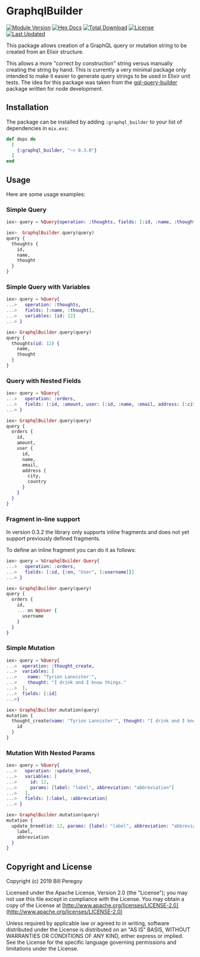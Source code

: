 # GraphqlBuilder

[![Module Version](https://img.shields.io/hexpm/v/graphql_builder.svg)](https://hex.pm/packages/graphql_builder)
[![Hex Docs](https://img.shields.io/badge/hex-docs-lightgreen.svg)](https://hexdocs.pm/graphql_builder/)
[![Total Download](https://img.shields.io/hexpm/dt/graphql_builder.svg)](https://hex.pm/packages/graphql_builder)
[![License](https://img.shields.io/hexpm/l/graphql_builder.svg)](https://github.com/billperegoy/graphql_builder/blob/master/LICENSE.md)
[![Last Updated](https://img.shields.io/github/last-commit/billperegoy/graphql_builder.svg)](https://github.com/billperegoy/graphql_builder/commits/master)

This package allows creation of a GraphQL query or mutation string to be created
from an Elixir structure.

This allows a more "correct by construction" string versus manually creating
the string by hand. This is currently a very minimal package only intended to
make it easier to generate query strings to be used in Elixir unit tests. The
idea for this package was taken from the
[gql-query-builder](https://github.com/atulmy/gql-query-builder) package
written for node development.

## Installation

The package can be installed by adding `:graphql_builder` to your list of
dependencies in `mix.exs`:

```elixir
def deps do
  [
    {:graphql_builder, "~> 0.3.0"}
  ]
end
```

## Usage

Here are some usage examples:

### Simple Query

```elixir
iex> query = %Query{operation: :thoughts, fields: [:id, :name, :thought]}

iex>  GraphqlBuilder.query(query)
query {
  thoughts {
    id,
    name,
    thought
  }
}

```

### Simple Query with Variables

```elixir
iex> query = %Query{
...>   operation: :thoughts,
...>   fields: [:name, :thought],
...>   variables: [id: 12]
...> }

iex> GraphqlBuilder.query(query)
query {
  thoughts(id: 12) {
    name,
    thought
  }
}

```

### Query with Nested Fields

```elixir
iex> query = %Query{
...>   operation: :orders,
...>   fields: [:id, :amount, user: [:id, :name, :email, address: [:city, :country]]]
...> }

iex> GraphqlBuilder.query(query)
query {
  orders {
    id,
    amount,
    user {
      id,
      name,
      email,
      address {
        city,
        country
      }
    }
  }
}

```

### Fragment in-line support

In version 0.3.2 the library only supports inline fragments and does not yet support previously defined fragments.

To define an inline fragment you can do it as follows:

```elixir
iex> query = %GraphqlBuilder.Query{
...>   operation: :orders,
...>   fields: [:id, {:on, "User", [:username]}]
...> }

iex> GraphqlBuilder.query(query)
query {
  orders {
    id,
    ... on WpUser {
      username
    }
  }
}

```

### Simple Mutation

```elixir
iex> query = %Query{
...>  operation: :thought_create,
...>  variables: [
...>    name: "Tyrion Lannister'",
...>    thought: "I drink and I know things."
...>  ],
...>  fields: [:id]
...>}

iex> GraphqlBuilder.mutation(query)
mutation {
  thought_create(name: "Tyrion Lannister'", thought: "I drink and I know things.") {
    id
  }
}

```

### Mutation With Nested Params

```elixir
iex> query = %Query{
...>   operation: :update_breed,
...>   variables: [
...>     id: 12,
...>     params: [label: "label", abbreviation: "abbreviation"]
...>   ],
...>   fields: [:label, :abbreviation]
...> }

iex> GraphqlBuilder.mutation(query)
mutation {
  update_breed(id: 12, params: {label: "label", abbreviation: "abbreviation"}) {
    label,
    abbreviation
  }
}

```

## Copyright and License

Copyright (c) 2019 Bill Peregoy

Licensed under the Apache License, Version 2.0 (the "License");
you may not use this file except in compliance with the License.
You may obtain a copy of the License at [http://www.apache.org/licenses/LICENSE-2.0](http://www.apache.org/licenses/LICENSE-2.0)

Unless required by applicable law or agreed to in writing, software
distributed under the License is distributed on an "AS IS" BASIS,
WITHOUT WARRANTIES OR CONDITIONS OF ANY KIND, either express or implied.
See the License for the specific language governing permissions and
limitations under the License.

